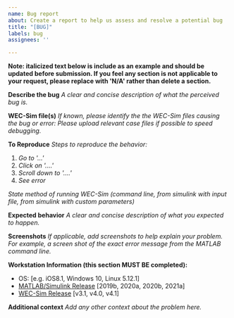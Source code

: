 ```yaml
---
name: Bug report
about: Create a report to help us assess and resolve a potential bug
title: "[BUG]"
labels: bug
assignees: ''

---
```


**Note: italicized text below is include as an example and should be updated before submission. If you feel any section is not applicable to your request, please replace with 'N/A' rather than delete a section.**

**Describe the bug**
_A clear and concise description of what the perceived bug is._

**WEC-Sim file(s)**
_If known, please identify the the WEC-Sim files causing the bug or error:_
_Please upload relevant case files if possible to speed debugging._

**To Reproduce**
_Steps to reproduce the behavior:_
1. _Go to '...'_
2. _Click on '....'_
3. _Scroll down to '....'_
4. _See error_

_State method of running WEC-Sim (command line, from simulink with input file, from simulink with custom parameters)_

**Expected behavior**
_A clear and concise description of what you expected to happen._

**Screenshots**
_If applicable, add screenshots to help explain your problem. For example, a screen shot of the exact error message from the MATLAB command line._

**Workstation Information (this section MUST BE completed):**
 - OS: [e.g. iOS8.1, Windows 10, Linux 5.12.1]
 - [MATLAB/Simulink Release](https://www.mathworks.com/help/matlab/release-notes.html) [2019b, 2020a, 2020b, 2021a]
 - [WEC-Sim Release](http://wec-sim.github.io/WEC-Sim/man/release_notes.html) [v3.1, v4.0, v4.1]

**Additional context**
_Add any other context about the problem here._
